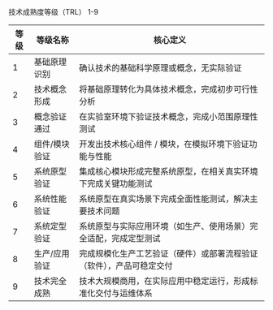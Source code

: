 技术成熟度等级（TRL）  1-9

|等级|等级名称|核心定义|
|-|-|-|
|1|基础原理识别|确认技术的基础科学原理或概念，无实际验证|
|2|技术概念形成|将基础原理转化为具体技术概念，完成初步可行性分析|
|3|概念验证通过|在实验室环境下验证技术概念，完成小范围原理性测试|
|4|组件/模块验证|开发出技术核心组件 / 模块，在模拟环境下验证功能与性能|
|5|系统原型验证|集成核心模块形成完整系统原型，在相关真实环境下完成关键功能测试|
|6|系统性能验证|系统原型在真实场景下完成全面性能测试，解决主要技术问题|
|7|系统定型验证|系统原型与实际应用环境（如生产、使用场景）完全适配，完成定型测试|
|8|生产/应用验证|完成规模化生产工艺验证（硬件）或部署流程验证（软件），产品可稳定交付|
|9|技术完全成熟|技术大规模商用，在实际应用中稳定运行，形成标准化交付与运维体系|